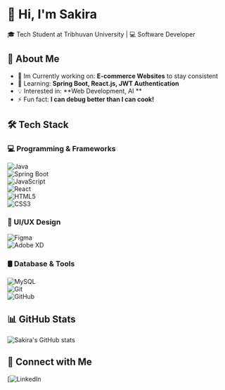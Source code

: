 # 👋 Hi, I'm Sakira  
🎓 Tech Student at Tribhuvan University | 💻 Software Developer  

## 🚀 About Me  
- 🔭 Im Currently working on: **E-commerce Websites** to stay consistent  
- 🌱 Learning: **Spring Boot, React.js, JWT Authentication**  
- 💡 Interested in: **Web Development, AI **  
- ⚡ Fun fact: **I can debug better than I can cook!**

  
## 🛠️ Tech Stack  
### 💻 Programming & Frameworks  
![Java](https://img.shields.io/badge/Java-ED8B00?style=for-the-badge&logo=java&logoColor=white)  
![Spring Boot](https://img.shields.io/badge/Spring_Boot-6DB33F?style=for-the-badge&logo=spring-boot&logoColor=white)  
![JavaScript](https://img.shields.io/badge/JavaScript-F7DF1E?style=for-the-badge&logo=javascript&logoColor=black)  
![React](https://img.shields.io/badge/React-20232A?style=for-the-badge&logo=react&logoColor=61DAFB)  
![HTML5](https://img.shields.io/badge/HTML5-E34F26?style=for-the-badge&logo=html5&logoColor=white)  
![CSS3](https://img.shields.io/badge/CSS3-1572B6?style=for-the-badge&logo=css3&logoColor=white)  

### 🎨 UI/UX Design  
![Figma](https://img.shields.io/badge/Figma-F24E1E?style=for-the-badge&logo=figma&logoColor=white)  
![Adobe XD](https://img.shields.io/badge/Adobe%20XD-FF61F6?style=for-the-badge&logo=adobe-xd&logoColor=white)  

### 🛢️ Database & Tools  
![MySQL](https://img.shields.io/badge/MySQL-00000F?style=for-the-badge&logo=mysql&logoColor=white)  
![Git](https://img.shields.io/badge/Git-F05032?style=for-the-badge&logo=git&logoColor=white)  
![GitHub](https://img.shields.io/badge/GitHub-100000?style=for-the-badge&logo=github&logoColor=white)  

## 📊 GitHub Stats  
![Sakira's GitHub stats](https://github-readme-stats.vercel.app/api?username=Sakira7&show_icons=true&theme=radical)  

## 🔗 Connect with Me  
[![LinkedIn](https://www.linkedin.com/in/sakira-maharjan-07801828a/)  

